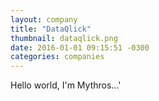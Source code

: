 ```yaml
---
layout: company
title: "DataQlick"
thumbnail: dataqlick.png
date: 2016-01-01 09:15:51 -0300
categories: companies
---
```

Hello world, I'm Mythros...'